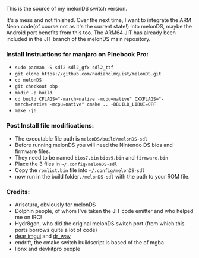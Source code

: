 This is the source of my melonDS switch version.

It's a mess and not finished. Over the next time, I want to integrate the ARM Neon code(of course not as it's the current state!) into melonDS, maybe the Android port benefits from this too. The ARM64 JIT has already been included in the JIT branch of the melonDS main repository.

### Install Instructions for manjaro on Pinebook Pro:
- `sudo pacman -S sdl2 sdl2_gfx sdl2_ttf`
- `git clone https://github.com/nadiaholmquist/melonDS.git`
- `cd melonDS` 
- `git checkout pbp` 
- `mkdir -p build` 
- `cd build CFLAGS="-march=native -mcpu=native" CXXFLAGS="-march=native -mcpu=native" cmake .. -DBUILD_LIBUI=OFF` 
- `make -j6`

### Post Install file modifications:
- The executable file path is `melonDS/build/melonDS-sdl`
- Before running melonDS you will need the Nintendo DS bios and firmware files.
- They need to be named `bios7.bin` `bios9.bin` and `firmware.bin`
- Place the 3 files in `~/.config/melonDS-sdl`
- Copy the `romlist.bin` file into `~/.config/melonDS-sdl`
- now run in the build folder`./melonDS-sdl` with the path to your ROM file.

### Credits:
- Arisotura, obviously for melonDS
- Dolphin people, of whom I've taken the JIT code emitter and who helped me on IRC!
- Hydr8gon, who did the original melonDS switch port (from which this ports borrows quite a lot of code)
- [dear imgui](https://github.com/ocornut/imgui) and [dr_wav](https://github.com/mackron/dr_libs)
- endrift, the cmake switch buildscript is based of the of mgba
- libnx and devkitpro people
